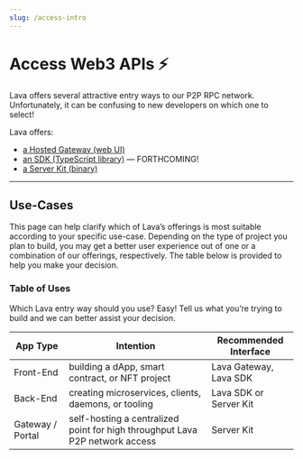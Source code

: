 ```yaml
---
slug: /access-intro
---
```


# Access Web3 APIs ⚡️

Lava offers several attractive entry ways to our P2P RPC network. Unfortunately, it can be confusing to new developers on which one to select! 

Lava offers:

- [a Hosted Gateway (web UI)](https://docs.lavanet.xyz/gateway-access)
- [an SDK (TypeScript library)](https://docs.lavanet.xyz/access-sdk) — FORTHCOMING!
- [a Server Kit (binary)](https://docs.lavanet.xyz/access-server-kit)

---

## Use-Cases

This page can help clarify which of Lava’s offerings is most suitable according to your specific use-case. Depending on the type of project you plan to build, you may get a better user experience out of one or a combination of our offerings, respectively. The table below is provided to help you make your decision.

### Table of Uses

Which Lava entry way should you use? Easy! Tell us what you’re trying to build and we can better assist your decision.

| App Type      |  Intention     | Recommended Interface |
|--------------|-----------|------------|
| Front-End | building a dApp, smart contract, or NFT project | Lava Gateway, Lava SDK |
| Back-End  | creating microservices, clients, daemons, or tooling | Lava SDK  or Server Kit|
Gateway / Portal | self-hosting a centralized point for high throughput Lava P2P network access | Server Kit